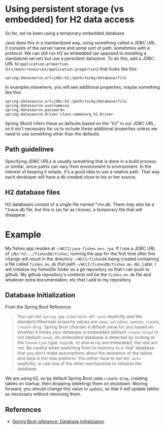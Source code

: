 # Using persistent storage (vs embedded) for H2 data access

So far, we've been using a temporary embedded database

Java does this in a standardized way, using something called a JDBC URL. It consists of the server name and some sort of path, sometimes with a protocol. We can still run H2 as embedded (as opposed to installing a standalone server) but use a persistent datastore. To do this, add a JDBC URL to `application.properties` (`src/main/resources/application.properties`) that looks like this:

```
spring.datasource.url=jdbc:h2:/path/to/my/database/file
```

In examples elsewhere, you will see additional properties, maybe something like this:

```
spring.datasource.url=jdbc:h2:/path/to/my/database/file
spring.datasource.username=sa
spring.datasource.password=
spring.datasource.driver-class-name=org.h2.Driver
```

Spring (Boot) infers these as defaults based on the "h2" in our JDBC URL, so it isn't necessary for us to include these additional properties unless we need to use something other than the defaults.

## Path guidelines

Specifying JDBC URLs is usually something that is done in a build process or similar, since paths can vary from environment to environment. In the interest of keeping it simple, it's a good idea to use a relative path. That way each developer will have a db created close to his or her source.

## H2 database files

H2 databases consist of a single file named \*.mv.db. There may also be a \*.trace.db file, but this is (as far as I know), a temporary file that will disappear.

# Example

My fishes app resides at `~/WCCI/java-fishes-mvc-jpa`. If I use a JDBC URL of `jdbc:h2:../fishesDb/fishes`, running the app for the first time after this change will result in the directory `~/WCCI/fishesDb` being created containing a file called `fishes.mv.db` (full path `~/WCCI/fishesDb/fishes.mv.db`). Later, I will initialize my fishesDb folder as a git repository so that I can push to github. My github repository's contents will be the `fishes.mv.db` file and whatever extra documentation, etc that I add to my repository.

## Database Initialization

From the Spring Boot Reference:

> You can set `spring.jpa.hibernate.ddl-auto` explicitly and the standard Hibernate property values are `none`, `validate`, `update`, `create`, `create-drop`. Spring Boot chooses a default value for you based on whether it thinks your database is embedded (default `create-drop`) or not (default `none`). An embedded database is detected by looking at the `Connection` type: `hsqldb`, `h2` and `derby` are embedded, the rest are not. Be careful when switching from in-memory to a ‘real’ database that you don’t make assumptions about the existence of the tables and data in the new platform. You either have to set `ddl-auto` explicitly, or use one of the other mechanisms to initialize the database.

We are using h2, so by default Spring Boot uses `create-drop`, creating tables on startup, then dropping (deleting) them on shutdown. Moving forward, you should change this value to `update`, so that it will update tables as necessary without removing them.

## References

- [Spring Boot reference: Database Initialization](https://docs.spring.io/spring-boot/docs/current/reference/html/howto-database-initialization.html)
